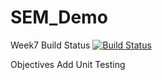 # SEM_Demo
Week7 Build Status [![Build Status](https://travis-ci.com/Kevin-Sim/SEM_Demo.svg?branch=week7)](https://travis-ci.com/Kevin-Sim/SEM_Demo)

Objectives Add Unit Testing


